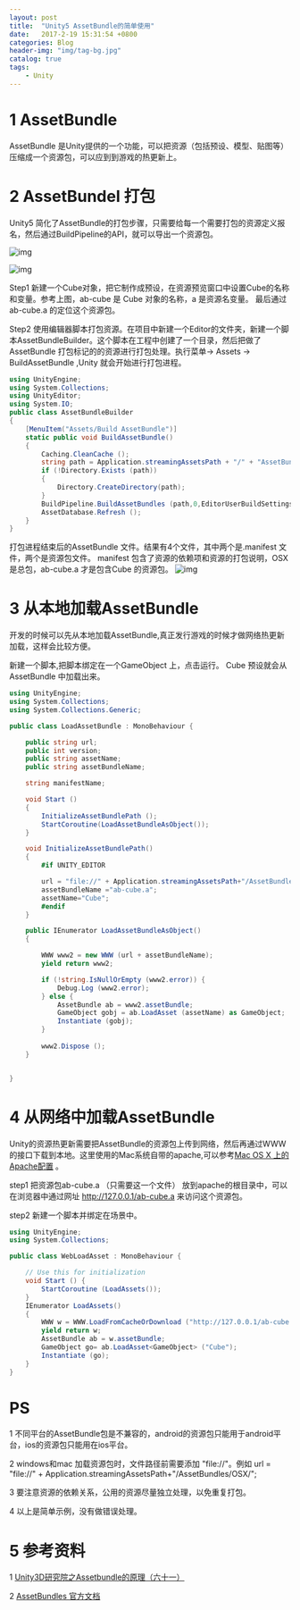 ```yaml
---
layout: post
title:  "Unity5 AssetBundle的简单使用"
date:   2017-2-19 15:31:54 +0800
categories: Blog
header-img: "img/tag-bg.jpg"
catalog: true
tags:
    - Unity
---
```


# 1 AssetBundle

AssetBundle 是Unity提供的一个功能，可以把资源（包括预设、模型、贴图等）压缩成一个资源包，可以应到到游戏的热更新上。
  

# 2 AssetBundel 打包

Unity5 简化了AssetBundle的打包步骤，只需要给每一个需要打包的资源定义报名，然后通过BuildPipeline的API，就可以导出一个资源包。

![img](/img/2017-2-19-Unity5AssetBundle/项目图.png)

![img](/img/2017-2-19-Unity5AssetBundle/Cube.png)

Step1 新建一个Cube对象，把它制作成预设，在资源预览窗口中设置Cube的名称和变量。参考上图，ab-cube 是 Cube 对象的名称，a 是资源名变量。 最后通过 ab-cube.a 的定位这个资源包。

Step2 使用编辑器脚本打包资源。在项目中新建一个Editor的文件夹，新建一个脚本AssetBundleBuilder。这个脚本在工程中创建了一个目录，然后把做了AssetBundle 打包标记的的资源进行打包处理。执行菜单-> Assets -> BuildAssetBundle ,Unity 就会开始进行打包进程。

```c#
using UnityEngine;
using System.Collections;
using UnityEditor;
using System.IO;
public class AssetBundleBuilder 
{
	[MenuItem("Assets/Build AssetBundle")]
	static public void BuildAssetBundle()
	{
		Caching.CleanCache ();
		string path = Application.streamingAssetsPath + "/" + "AssetBundles" + "/" + "OSX";
		if (!Directory.Exists (path)) 
		{
			Directory.CreateDirectory(path);
		}
		BuildPipeline.BuildAssetBundles (path,0,EditorUserBuildSettings.activeBuildTarget);
		AssetDatabase.Refresh ();
	}
}

```

打包进程结束后的AssetBundle 文件。结果有4个文件，其中两个是.manifest 文件，两个是资源包文件。 manifest 包含了资源的依赖项和资源的打包说明，OSX是总包，ab-cube.a 才是包含Cube 的资源包。
![img](/img/2017-2-19-Unity5AssetBundle/打包结果.png)


# 3 从本地加载AssetBundle

开发的时候可以先从本地加载AssetBundle,真正发行游戏的时候才做网络热更新加载，这样会比较方便。

新建一个脚本,把脚本绑定在一个GameObject 上，点击运行。 Cube 预设就会从AssetBundle 中加载出来。

```c#
using UnityEngine;
using System.Collections;
using System.Collections.Generic;

public class LoadAssetBundle : MonoBehaviour {

	public string url;
	public int version;
	public string assetName;
	public string assetBundleName;

	string manifestName;

	void Start () 
	{
		InitializeAssetBundlePath ();
		StartCoroutine(LoadAssetBundleAsObject());
	}

	void InitializeAssetBundlePath()
	{
		#if UNITY_EDITOR

		url = "file://" + Application.streamingAssetsPath+"/AssetBundles/OSX/";
		assetBundleName ="ab-cube.a"; 
		assetName="Cube";
		#endif
	}

	public IEnumerator LoadAssetBundleAsObject()
	{

		WWW www2 = new WWW (url + assetBundleName);
		yield return www2;

		if (!string.IsNullOrEmpty (www2.error)) {
			Debug.Log (www2.error);
		} else {
			AssetBundle ab = www2.assetBundle;
			GameObject gobj = ab.LoadAsset (assetName) as GameObject;
			Instantiate (gobj);
		}
	
		www2.Dispose ();
	}


}


```

# 4 从网络中加载AssetBundle

Unity的资源热更新需要把AssetBundle的资源包上传到网络，然后再通过WWW的接口下载到本地。这里使用的Mac系统自带的apache,可以参考[Mac OS X 上的Apache配置](http://www.jianshu.com/p/7b8d5d6f22c9) 。

step1 把资源包ab-cube.a （只需要这一个文件） 放到apache的根目录中，可以在浏览器中通过网址 http://127.0.0.1/ab-cube.a 来访问这个资源包。

step2 新建一个脚本并绑定在场景中。

```c#
using UnityEngine;
using System.Collections;

public class WebLoadAsset : MonoBehaviour {

	// Use this for initialization
	void Start () {
		StartCoroutine (LoadAssets());
	}
	IEnumerator LoadAssets()
	{
		WWW w = WWW.LoadFromCacheOrDownload ("http://127.0.0.1/ab-cube.a",0);
		yield return w;
		AssetBundle ab = w.assetBundle;
		GameObject go= ab.LoadAsset<GameObject> ("Cube");
		Instantiate (go);
	}
}

```

# PS

1 不同平台的AssetBundle包是不兼容的，android的资源包只能用于android平台，ios的资源包只能用在ios平台。

2 windows和mac 加载资源包时，文件路径前需要添加 "file://"。例如 url = "file://" + Application.streamingAssetsPath+"/AssetBundles/OSX/";

3 要注意资源的依赖关系，公用的资源尽量独立处理，以免重复打包。

4 以上是简单示例，没有做错误处理。

# 5 参考资料

1 [Unity3D研究院之Assetbundle的原理（六十一）](http://www.xuanyusong.com/archives/2373)

2 [AssetBundles 官方文档](https://docs.unity3d.com/Manual/AssetBundlesIntro.html)